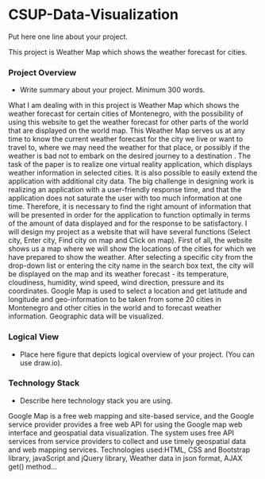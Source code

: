 # CSUP-Data-Visualization

Put here one line about your project.

This project is Weather Map which shows the weather forecast for cities.

### Project Overview

* Write summary about your project. Minimum 300 words.

What I am dealing with in this project is Weather Map which shows the weather forecast for certain cities of Montenegro, with the possibility of using this website to get the weather forecast for other parts of the world that are displayed on the world map.
This Weather Map serves us at any time to know the current weather forecast for the city we live or want to travel to, where we may need the weather for that place, or possibly if the weather is bad not to embark on the desired journey to a destination .
The task of the paper is to realize one virtual reality application, which displays weather information in selected cities.
It is also possible to easily extend the application with additional city data.
The big challenge in designing work is realizing an application with a user-friendly response time, and that the application does not saturate the user with too much information at one time.
Therefore, it is necessary to find the right amount of information that will be presented in order for the application to function optimally in terms of the amount of data displayed and for the response to be satisfactory.
I will design my project as a website that will have several functions (Select city, Enter city, Find city on map and Click on map).
First of all, the website shows us a map where we will show the locations of the cities for which we have prepared to show the weather. After selecting a specific city from the drop-down list or entering the city name in the search box text, the city will be displayed on the map and its weather forecast - its temperature, cloudiness, humidity, wind speed, wind direction, pressure and its coordinates.
Google Map is used to select a location and get latitude and longitude and geo-information to be taken from some 20 cities in Montenegro and other cities in the world and to forecast weather information.
Geographic data will be visualized.


### Logical View

* Place here figure that depicts logical overview of your project. (You can use draw.io).


### Technology Stack

* Describe here technology stack you are using.

Google Map is a free web mapping and site-based service, and the Google service provider provides a free web API for using the Google map web interface and geospatial data visualization.
The system uses free API services from service providers to collect and use timely geospatial data and web mapping services.
Technologies used:HTML, CSS and Bootstrap library, javaScript and jQuery library, Weather data in json format, AJAX get() method...

